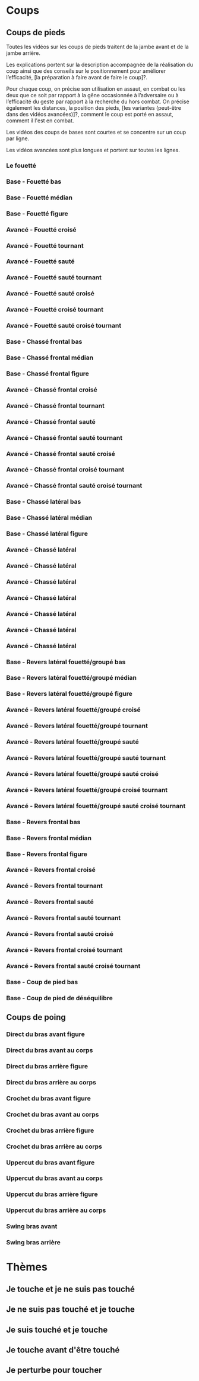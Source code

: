 Coups
=====

Coups de pieds
--------------

Toutes les vidéos sur les coups de pieds traitent de la jambe avant et de la jambe arrière.

Les explications portent sur la description accompagnée de la réalisation du coup ainsi que des conseils sur le positionnement pour améliorer l’efficacité, [la préparation à faire avant de faire le coup]?. 

Pour chaque coup, on précise son utilisation en assaut, en combat ou les deux que ce soit par rapport à la gêne occasionnée à l’adversaire ou à l’efficacité du geste par rapport à la recherche du hors combat. On précise également les distances, la position des pieds, [les variantes (peut-être dans des vidéos avancées)]?, comment le coup est porté en assaut, comment il l'est en combat.

Les vidéos des coups de bases sont courtes et se concentre sur un coup par ligne.

Les vidéos avancées sont plus longues et portent sur toutes les lignes.

### Le fouetté
### Base - Fouetté bas 
### Base - Fouetté médian
### Base - Fouetté figure
### Avancé - Fouetté croisé
### Avancé - Fouetté tournant
### Avancé - Fouetté sauté
### Avancé - Fouetté sauté tournant
### Avancé - Fouetté sauté croisé
### Avancé - Fouetté croisé tournant
### Avancé - Fouetté sauté croisé tournant
### Base - Chassé frontal bas
### Base - Chassé frontal médian
### Base - Chassé frontal figure
### Avancé - Chassé frontal croisé
### Avancé - Chassé frontal tournant
### Avancé - Chassé frontal sauté
### Avancé - Chassé frontal sauté tournant
### Avancé - Chassé frontal sauté croisé
### Avancé - Chassé frontal croisé tournant
### Avancé - Chassé frontal sauté croisé tournant
### Base - Chassé latéral bas
### Base - Chassé latéral médian
### Base - Chassé latéral figure
### Avancé - Chassé latéral
### Avancé - Chassé latéral
### Avancé - Chassé latéral
### Avancé - Chassé latéral
### Avancé - Chassé latéral
### Avancé - Chassé latéral
### Avancé - Chassé latéral
### Base - Revers latéral fouetté/groupé bas
### Base - Revers latéral fouetté/groupé médian
### Base - Revers latéral fouetté/groupé figure
### Avancé - Revers latéral fouetté/groupé croisé
### Avancé - Revers latéral fouetté/groupé tournant
### Avancé - Revers latéral fouetté/groupé sauté
### Avancé - Revers latéral fouetté/groupé sauté tournant
### Avancé - Revers latéral fouetté/groupé sauté croisé
### Avancé - Revers latéral fouetté/groupé croisé tournant
### Avancé - Revers latéral fouetté/groupé sauté croisé tournant
### Base - Revers frontal bas
### Base - Revers frontal médian
### Base - Revers frontal figure
### Avancé - Revers frontal croisé
### Avancé - Revers frontal tournant
### Avancé - Revers frontal sauté
### Avancé - Revers frontal sauté tournant
### Avancé - Revers frontal sauté croisé
### Avancé - Revers frontal croisé tournant
### Avancé - Revers frontal sauté croisé tournant
### Base - Coup de pied bas
### Base - Coup de pied de déséquilibre

Coups de poing
--------------
### Direct du bras avant figure
### Direct du bras avant au corps
### Direct du bras arrière figure
### Direct du bras arrière au corps
### Crochet du bras avant figure
### Crochet du bras avant au corps
### Crochet du bras arrière figure
### Crochet du bras arrière au corps
### Uppercut du bras avant figure
### Uppercut du bras avant au corps
### Uppercut du bras arrière figure
### Uppercut du bras arrière au corps
### Swing bras avant
### Swing bras arrière

Thèmes
======
Je touche et je ne suis pas touché
----------------------------------
Je ne suis pas touché et je touche
----------------------------------
Je suis touché et je touche
---------------------------
Je touche avant d'être touché
-----------------------------
Je perturbe pour toucher
------------------------
